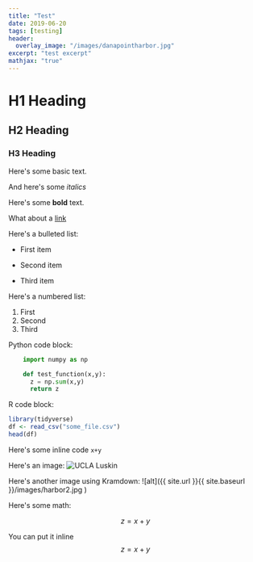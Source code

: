 ```yaml
---
title: "Test"
date: 2019-06-20
tags: [testing]
header:
  overlay_image: "/images/danapointharbor.jpg"
excerpt: "test excerpt"
mathjax: "true"
---
```


# H1 Heading

## H2 Heading

### H3 Heading

Here's some basic text.

And here's some *italics*

Here's some **bold** text.

What about a [link](https://github.com/jgyee)

Here's a bulleted list:
* First item
+ Second item
- Third item

Here's a numbered list:
1. First
2. Second
3. Third

Python code block:
```python
    import numpy as np

    def test_function(x,y):
      z = np.sum(x,y)
      return z
```

R code block:
```r
library(tidyverse)
df <- read_csv("some_file.csv")
head(df)
```

Here's some inline code `x+y`

Here's an image:
<img src ="{{ site.url }}{{ site.baseurl }}/images/Blog_Luskin.jpg" alt = "UCLA Luskin">

Here's another image using Kramdown:
![alt]({{ site.url }}{{ site.baseurl }}/images/harbor2.jpg )

Here's some math:

$$z=x+y$$

You can put it inline $$z=x+y$$
